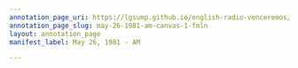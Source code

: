 ```yaml
---
annotation_page_uri: https://lgsump.github.io/english-radio-venceremos/annotations/may-26-1981-am-canvas-1-fmln.json
annotation_page_slug: may-26-1981-am-canvas-1-fmln
layout: annotation_page
manifest_label: May 26, 1981 - AM

---
```

